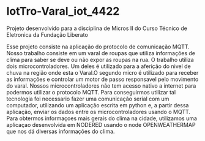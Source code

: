 # IotTro-Varal_iot_4422
Projeto desenvolvido para a disciplina de Micros II do Curso Técnico de Eletronica da Fundação Liberato

  Esse projeto consiste na aplicação do protocolo de comunicação MQTT. Nosso trabalho consiste em um varal
de roupas que utiliza informações de clima para saber se deve ou não expor as roupas na rua.
  O trabalho utiliza dois microcontroladores. Um deles é utilizado para a aferição do nivel de chuva na 
região onde esta o Varal.O segundo micro é utilizado para receber as informações e controlar um motor 
de passo responsavel pelo movimento do varal. 
  Nossos microcontroladores não tem acesso nativo a internet para podermos utilizar o protocolo MQTT. Para 
conseguirmos utilizar tal tecnologia foi necessario fazer uma comunicação serial com um computador, utilizando
um aplicação escrita em python e, a partir dessa aplicação, enviar os dados entre os microcontroladores usando o MQTT.
Para obtermos informaçoes mais gerais do clima na cidade, utilizamos uma aplicaçao desenvolvida em NODERED usando o node
OPENWEATHERMAP que nos dá diversas informações do clima.
  
